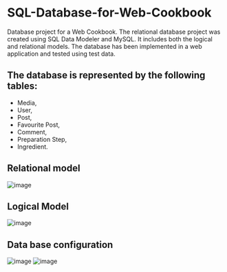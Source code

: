 # SQL-Database-for-Web-Cookbook

Database project for a Web Cookbook. The relational database project was created using SQL Data Modeler and MySQL. It includes both the logical and relational models. The database has been implemented in a web application and tested using test data.

## The database is represented by the following tables:
-  Media,
-  User,
-  Post,
-  Favourite Post,
-  Comment,
-  Preparation Step,
-  Ingredient.

## Relational model 
![image](https://github.com/user-attachments/assets/9c320de4-24fe-4802-b54d-d64c9861b43a)

## Logical Model 
![image](https://github.com/user-attachments/assets/ae0a4fbb-a7bd-447f-82a2-eebe7299cd5b)

## Data base configuration 
![image](https://github.com/user-attachments/assets/27a7b2a0-0175-4c9d-ad03-850ea087d346)
![image](https://github.com/user-attachments/assets/52d66d52-7e19-4b3d-8a09-19b04db1fcba)

